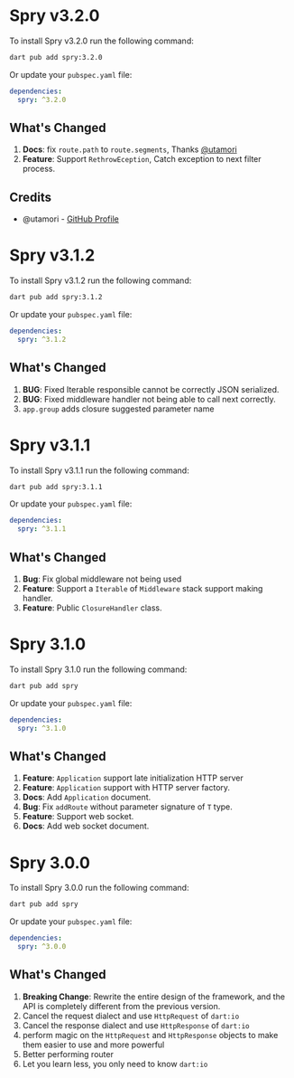 # Spry v3.2.0

To install Spry v3.2.0 run the following command:

```bash
dart pub add spry:3.2.0
```

Or update your `pubspec.yaml` file:

```yaml
dependencies:
  spry: ^3.2.0
```

## What's Changed

1. **Docs**: fix `route.path` to `route.segments`, Thanks [@utamori](https://github.com/utamori)
2. **Feature**: Support `RethrowEception`, Catch exception to next filter process.

## Credits

- @utamori - [GitHub Profile](https://github.com/utamori)

# Spry v3.1.2

To install Spry v3.1.2 run the following command:

```bash
dart pub add spry:3.1.2
```

Or update your `pubspec.yaml` file:

```yaml
dependencies:
  spry: ^3.1.2
```

## What's Changed

1. **BUG**: Fixed Iterable responsible cannot be correctly JSON serialized.
2. **BUG**: Fixed middleware handler not being able to call next correctly.
3. `app.group` adds closure suggested parameter name

# Spry v3.1.1

To install Spry v3.1.1 run the following command:

```bash
dart pub add spry:3.1.1
```

Or update your `pubspec.yaml` file:

```yaml
dependencies:
  spry: ^3.1.1
```

## What's Changed

1. **Bug**: Fix global middleware not being used
2. **Feature**: Support a `Iterable` of `Middleware` stack support making handler.
3. **Feature**: Public `ClosureHandler` class.

# Spry 3.1.0

To install Spry 3.1.0 run the following command:

```bash
dart pub add spry
```

Or update your `pubspec.yaml` file:

```yaml
dependencies:
  spry: ^3.1.0
```

## What's Changed

1. **Feature**: `Application` support late initialization HTTP server
2. **Feature**: `Application` support with HTTP server factory.
3. **Docs**: Add `Application` document.
4. **Bug**: Fix `addRoute` without parameter signature of `T` type.
5. **Feature**: Support web socket.
6. **Docs**: Add web socket document.

# Spry 3.0.0

To install Spry 3.0.0 run the following command:

```bash
dart pub add spry
```

Or update your `pubspec.yaml` file:

```yaml
dependencies:
  spry: ^3.0.0
```

## What's Changed

1. **Breaking Change**: Rewrite the entire design of the framework, and the API is completely different from the previous version.
2. Cancel the request dialect and use `HttpRequest` of `dart:io`
3. Cancel the response dialect and use `HttpResponse` of `dart:io`
4. perform magic on the `HttpRequest` and `HttpResponse` objects to make them easier to use and more powerful
5. Better performing router
6. Let you learn less, you only need to know `dart:io`

